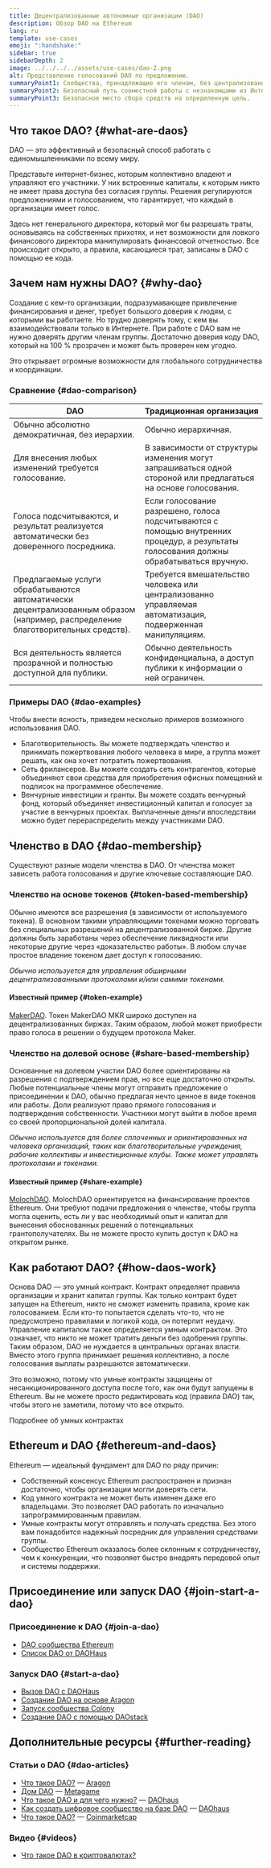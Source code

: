 ```yaml
---
title: Децентрализованные автономные организации (DAO)
description: Обзор DAO на Ethereum
lang: ru
template: use-cases
emoji: ":handshake:"
sidebar: true
sidebarDepth: 2
image: ../../../../assets/use-cases/dao-2.png
alt: Представление голосований DAO по предложению.
summaryPoint1: Сообщества, принадлежащие его членам, без централизованного аппарата управления.
summaryPoint2: Безопасный путь совместной работы с незнакомцами из Интернета.
summaryPoint3: Безопасное место сбора средств на определенную цель.
---
```


## Что такое DAO? {#what-are-daos}

DAO — это эффективный и безопасный способ работать с единомышленниками по всему миру.

Представьте интернет-бизнес, которым коллективно владеют и управляют его участники. У них встроенные капиталы, к которым никто не имеет права доступа без согласия группы. Решения регулируются предложениями и голосованием, что гарантирует, что каждый в организации имеет голос.

Здесь нет генерального директора, который мог бы разрешать траты, основываясь на собственных прихотях, и нет возможности для ловкого финансового директора манипулировать финансовой отчетностью. Все происходит открыто, а правила, касающиеся трат, записаны в DAO с помощью ее кода.

## Зачем нам нужны DAO? {#why-dao}

Создание с кем-то организации, подразумавающее привлечение финансирования и денег, требует большого доверия к людям, с которыми вы работаете. Но трудно доверять тому, с кем вы взаимодействовали только в Интернете. При работе с DAO вам не нужно доверять другим членам группы. Достаточно доверия коду DAO, который на 100 % прозрачен и может быть проверен кем угодно.

Это открывает огромные возможности для глобального сотрудничества и координации.

### Сравнение {#dao-comparison}

| DAO                                                                                                                              | Традиционная организация                                                                                                                 |
| -------------------------------------------------------------------------------------------------------------------------------- | ---------------------------------------------------------------------------------------------------------------------------------------- |
| Обычно абсолютно демократичная, без иерархии.                                                                                    | Обычно иерархичная.                                                                                                                      |
| Для внесения любых изменений требуется голосование.                                                                              | В зависимости от структуры изменения могут запрашиваться одной стороной или предлагаться на основе голосования.                          |
| Голоса подсчитываются, и результат реализуется автоматически без доверенного посредника.                                         | Если голосование разрешено, голоса подсчитываются с помощью внутренних процедур, а результаты голосования должны обрабатываться вручную. |
| Предлагаемые услуги обрабатываются автоматически децентрализованным образом (например, распределение благотворительных средств). | Требуется вмешательство человека или централизованно управляемая автоматизация, подверженная манипуляциям.                               |
| Вся деятельность является прозрачной и полностью доступной для публики.                                                          | Обычно деятельность конфиденциальна, а доступ публики к информации о ней ограничен.                                                      |

### Примеры DAO {#dao-examples}

Чтобы внести ясность, приведем несколько примеров возможного использования DAO.

- Благотворительность. Вы можете подтверждать членство и принимать пожертвования любого человека в мире, а группа может решать, как она хочет потратить пожертвования.
- Сеть фрилансеров. Вы можете создать сеть контрагентов, которые объединяют свои средства для приобретения офисных помещений и подписок на программное обеспечение.
- Венчурные инвестиции и гранты. Вы можете создать венчурный фонд, который объединяет инвестиционный капитал и голосует за участие в венчурных проектах. Выплаченные деньги впоследствии можно будет перераспределить между участниками DAO.

## Членство в DAO {#dao-membership}

Существуют разные модели членства в DAO. От членства может зависеть работа голосования и другие ключевые составляющие DAO.

### Членство на основе токенов {#token-based-membership}

Обычно имеются все разрешения (в зависимости от используемого токена). В основном такими управляющими токенами можно торговать без специальных разрешений на децентрализованной бирже. Другие должны быть заработаны через обеспечение ликвидности или некоторые другие через «доказательство работы». В любом случае простое владение токеном дает доступ к голосованию.

_Обычно используется для управления обширными децентрализованными протоколами и/или самими токенами._

#### Известный пример {#token-example}

[MakerDAO](https://makerdao.com). Токен MakerDAO MKR широко доступен на децентрализованных биржах. Таким образом, любой может приобрести право голоса в решении о будущем протокола Maker.

### Членство на долевой основе {#share-based-membership}

Основанные на долевом участии DAO более ориентированы на разрешения с подтверждением прав, но все еще достаточно открыты. Любые потенциальные члены могут отправить предложение о присоединении к DAO, обычно предлагая нечто ценное в виде токенов или работы. Доли реализуют право прямого голосования и подтверждения собственности. Участники могут выйти в любое время со своей пропорциональной долей капитала.

_Обычно используется для более сплоченных и ориентированных на человека организаций, таких как благотворительные учреждения, рабочие коллективы и инвестиционные клубы. Также может управлять протоколами и токенами._

#### Известный пример {#share-example}

[MolochDAO](http://molochdao.com/). MolochDAO ориентируется на финансирование проектов Ethereum. Они требуют подачи предложения о членстве, чтобы группа могла оценить, есть ли у вас необходимый опыт и капитал для вынесения обоснованных решений о потенциальных грантополучателях. Вы не можете просто купить доступ к DAO на открытом рынке.

## Как работают DAO? {#how-daos-work}

Основа DAO — это умный контракт. Контракт определяет правила организации и хранит капитал группы. Как только контракт будет запущен на Ethereum, никто не сможет изменить правила, кроме как голосованием. Если кто-то попытается сделать что-то, что не предусмотрено правилами и логикой кода, он потерпит неудачу. Управление капиталом также определяется умным контрактом. Это означает, что никто не может тратить деньги без одобрения группы. Таким образом, DAO не нуждается в центральных органах власти. Вместо этого группа принимает решения коллективно, а после голосования выплаты разрешаются автоматически.

Это возможно, потому что умные контракты защищены от несанкционированного доступа после того, как они будут запущены в Ethereum. Вы не можете просто редактировать код (правила DAO) так, чтобы этого не заметили, потому что все открыто.

<DocLink to="/developers/docs/smart-contracts/">
  Подробнее об умных контрактах
</DocLink>

## Ethereum и DAO {#ethereum-and-daos}

Ethereum — идеальный фундамент для DAO по ряду причин:

- Собственный консенсус Ethereum распространен и признан достаточно, чтобы организации могли доверять сети.
- Код умного контракта не может быть изменен даже его владельцами. Это позволяет DAO работать по изначально запрограммированным правилам.
- Умные контракты могут отправлять и получать средства. Без этого вам понадобится надежный посредник для управления средствами группы.
- Сообщество Ethereum оказалось более склонным к сотрудничеству, чем к конкуренции, что позволяет быстро внедрять передовой опыт и системы поддержки.

## Присоединение или запуск DAO {#join-start-a-dao}

### Присоединение к DAO {#join-a-dao}

- [DAO сообщества Ethereum](/community/get-involved/#decentralized-autonomous-organizations-daos)
- [Список DAO от DAOHaus](https://app.daohaus.club/explore)

### Запуск DAO {#start-a-dao}

- [Вызов DAO с DAOHaus](https://app.daohaus.club/summon)
- [Создание DAO на основе Aragon](https://aragon.org/product)
- [Запуск сообщества Colony](https://colony.io/)
- [Создание DAO с помощью DAOstack](https://daostack.io/)

## Дополнительные ресурсы {#further-reading}

### Статьи о DAO {#dao-articles}

- [Что такое DAO?](https://aragon.org/dao) — [Aragon](https://aragon.org/)
- [Дом DAO](https://wiki.metagame.wtf/docs/great-houses/house-of-daos) — [Metagame](https://wiki.metagame.wtf/)
- [Что такое DAO и для чего нужно?](https://daohaus.substack.com/p/-what-is-a-dao-and-what-is-it-for) — [DAOhaus](https://daohaus.club/)
- [Как создать цифровое сообщество на базе DAO](https://daohaus.substack.com/p/four-and-a-half-steps-to-start-a) — [DAOhaus](https://daohaus.club/)
- [Что такое DAO?](https://coinmarketcap.com/alexandria/article/what-is-a-dao) — [Coinmarketcap](https://coinmarketcap.com)

### Видео {#videos}

- [Что такое DAO в криптовалютах?](https://youtu.be/KHm0uUPqmVE)
